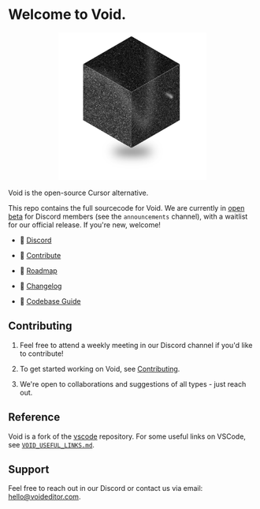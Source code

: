 # Welcome to Void.

<div align="center">
	<img
		src="./src/vs/workbench/browser/parts/editor/media/slice_of_void.png"
	 	alt="Void Welcome"
		width="300"
	 	height="300"
	/>
</div>

Void is the open-source Cursor alternative.

This repo contains the full sourcecode for Void. We are currently in [open beta](https://voideditor.com/email) for Discord members (see the `announcements` channel), with a waitlist for our official release. If you're new, welcome!

- 👋 [Discord](https://discord.gg/RSNjgaugJs)

- 🔨 [Contribute](https://github.com/voideditor/void/blob/main/HOW_TO_CONTRIBUTE.md)

- 🚙 [Roadmap](https://github.com/orgs/voideditor/projects/2)

- 📝 [Changelog](https://voideditor.com/changelog)

- 🧭 [Codebase Guide](https://github.com/voideditor/void/blob/main/VOID_CODEBASE_GUIDE.md)

## Contributing

1. Feel free to attend a weekly meeting in our Discord channel if you'd like to contribute!

2. To get started working on Void, see [Contributing](https://github.com/voideditor/void/blob/main/HOW_TO_CONTRIBUTE.md).

3. We're open to collaborations and suggestions of all types - just reach out.


## Reference

Void is a fork of the [vscode](https://github.com/microsoft/vscode) repository. For some useful links on VSCode, see [`VOID_USEFUL_LINKS.md`](https://github.com/voideditor/void/blob/main/VOID_USEFUL_LINKS.md).

## Support
Feel free to reach out in our Discord or contact us via email: hello@voideditor.com.
